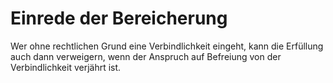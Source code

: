 # Einrede der Bereicherung

Wer ohne rechtlichen Grund eine Verbindlichkeit eingeht, kann die Erfüllung auch dann verweigern, wenn der Anspruch auf Befreiung von der Verbindlichkeit verjährt ist. 


